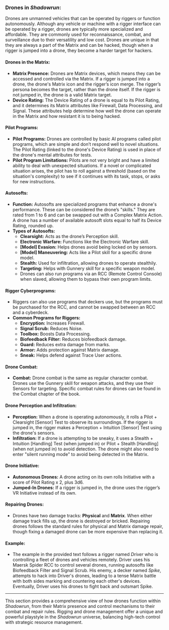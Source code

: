 ### **Drones in _Shadowrun_:**

Drones are unmanned vehicles that can be operated by riggers or function autonomously. Although any vehicle or machine with a rigger interface can be operated by a rigger, drones are typically more specialized and affordable. They are commonly used for reconnaissance, combat, and surveillance due to their versatility and low cost. Drones are unique in that they are always a part of the Matrix and can be hacked, though when a rigger is jumped into a drone, they become a harder target for hackers.

#### **Drones in the Matrix:**

- **Matrix Presence:** Drones are Matrix devices, which means they can be accessed and controlled via the Matrix. If a rigger is jumped into a drone, the drone's Matrix icon and the rigger’s icon merge. The rigger’s persona becomes the target, rather than the drone itself. If the rigger is not jumped in, the drone is a valid Matrix target.
- **Device Rating:** The Device Rating of a drone is equal to its Pilot Rating, and it determines its Matrix attributes like Firewall, Data Processing, and Signal. These attributes help determine how well the drone can operate in the Matrix and how resistant it is to being hacked.

#### **Pilot Programs:**

- **Pilot Programs:** Drones are controlled by basic AI programs called pilot programs, which are simple and don’t respond well to novel situations. The Pilot Rating (linked to the drone's Device Rating) is used in place of the drone's mental attributes for tests.
- **Pilot Program Limitations:** Pilots are not very bright and have a limited ability to deal with unexpected situations. If a novel or complicated situation arises, the pilot has to roll against a threshold (based on the situation's complexity) to see if it continues with its task, stops, or asks for new instructions.

#### **Autosofts:**

- **Function:** Autosofts are specialized programs that enhance a drone's performance. These can be considered the drone’s "skills." They are rated from 1 to 6 and can be swapped out with a Complex Matrix Action. A drone has a number of available autosoft slots equal to half its Device Rating, rounded up.
- **Types of Autosofts:**
    - **Clearsight:** Acts as the drone’s Perception skill.
    - **Electronic Warfare:** Functions like the Electronic Warfare skill.
    - **[Model] Evasion:** Helps drones avoid being locked on by sensors.
    - **[Model] Maneuvering:** Acts like a Pilot skill for a specific drone model.
    - **Stealth:** Used for infiltration, allowing drones to operate stealthily.
    - **Targeting:** Helps with Gunnery skill for a specific weapon model.
    - Drones can also run programs via an RCC (Remote Control Console) when slaved, allowing them to bypass their own program limits.

#### **Rigger Cyberprograms:**

- Riggers can also use programs that deckers use, but the programs must be purchased for the RCC, and cannot be swapped between an RCC and a cyberdeck.
- **Common Programs for Riggers:**
    - **Encryption:** Increases Firewall.
    - **Signal Scrub:** Reduces Noise.
    - **Toolbox:** Boosts Data Processing.
    - **Biofeedback Filter:** Reduces biofeedback damage.
    - **Guard:** Reduces extra damage from marks.
    - **Armor:** Adds protection against Matrix damage.
    - **Sneak:** Helps defend against Trace User actions.

#### **Drone Combat:**

- **Combat:** Drone combat is the same as regular character combat. Drones use the Gunnery skill for weapon attacks, and they use their Sensors for targeting. Specific combat rules for drones can be found in the Combat chapter of the book.

#### **Drone Perception and Infiltration:**

- **Perception:** When a drone is operating autonomously, it rolls a Pilot + Clearsight [Sensor] Test to observe its surroundings. If the rigger is jumped in, the rigger makes a Perception + Intuition [Sensor] Test using the drone's sensors.
- **Infiltration:** If a drone is attempting to be sneaky, it uses a Stealth + Intuition [Handling] Test (when jumped in) or Pilot + Stealth [Handling] (when not jumped in) to avoid detection. The drone might also need to enter "silent running mode" to avoid being detected in the Matrix.

#### **Drone Initiative:**

- **Autonomous Drones:** A drone acting on its own rolls Initiative with a score of Pilot Rating x 2, plus 3d6.
- **Jumped-In Drones:** If a rigger is jumped in, the drone uses the rigger’s VR Initiative instead of its own.

#### **Repairing Drones:**

- Drones have two damage tracks: **Physical** and **Matrix**. When either damage track fills up, the drone is destroyed or bricked. Repairing drones follows the standard rules for physical and Matrix damage repair, though fixing a damaged drone can be more expensive than replacing it.

#### **Example:**

- The example in the provided text follows a rigger named _Driver_ who is controlling a fleet of drones and vehicles remotely. Driver uses his Maersk Spider RCC to control several drones, running autosofts like Biofeedback Filter and Signal Scrub. His enemy, a decker named _Spike_, attempts to hack into Driver's drones, leading to a tense Matrix battle with both sides marking and countering each other's devices. Eventually, Driver uses his drones to fight back and outsmart Spike.

---

This section provides a comprehensive view of how drones function within _Shadowrun_, from their Matrix presence and control mechanisms to their combat and repair rules. Rigging and drone management offer a unique and powerful playstyle in the _Shadowrun_ universe, balancing high-tech control with strategic resource management.
